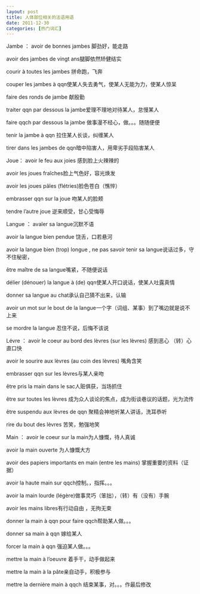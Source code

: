 ```yaml
---
layout: post
title: 人体部位相关的法语用语
date: 2011-12-30
categories: [热门词汇]  
---
```


Jambe ： avoir de bonnes jambes 脚劲好，能走路

avoir des jambes de vingt ans腿脚依然矫健结实

courir à toutes les jambes 拼命跑，飞奔

couper les jambes à qqn使某人失去勇气，使某人无能为力，使某人惊呆

faire des ronds de jambe 献殷勤

traiter qqn par dessous la jambe爱理不理地对待某人，怠慢某人

faire qqch par dessous la jambe 做事漫不经心，做。。。随随便便

tenir la jambe à qqn 拉住某人长谈，纠缠某人

tirer dans les jambes de qqn暗中陷害人，用卑劣手段陷害某人

Joue： avoir le feu aux joies 感到脸上火辣辣的

avoir les joues fraîches脸上气色好，容光焕发

avoir les joues pâles (flétries)脸色苍白（憔悴）

embrasser qqn sur la joue 吻某人的脸颊

tendre l’autre joue 逆来顺受，甘心受悔辱

Langue ： avaler sa langue沉默不语

avoir la langue bien pendue 饶舌，口若悬河

avoir la langue bien (trop) longue , ne pas savoir tenir sa langue说话过多，守不住秘密，

être maître de sa langue嘴紧，不随便说话

délier (dénouer) la langue à (de) qqn使某人开口说话，使某人吐露真情

donner sa langue au chat承认自己猜不出来，认输

avoir un mot sur le bout de la langue一个字（词组、某事）到了嘴边就是说不上来

se mordre la langue 忍住不说，后悔不该说

Lévre ： avoir le coeur au bord des lèvres (sur les lèvres) 感到恶心 （转）心直口快

avoir le sourire aux lèvres (au coin des lèvres) 嘴角含笑

embrasser qqn sur les lèvres与某人亲吻

être pris la main dans le sac人赃俱获，当场抓住

être sur toutes les lèvres 成为众人谈论的焦点，成为街谈巷议的话题，光为流传

être suspendu aux lèvres de qqn 聚精会神地听某人讲话，洗耳恭听

rire du bout des lèvres 苦笑，勉强地笑

Main ： avoir le coeur sur la main为人慷慨，待人真诚

avoir la main ouverte 为人慷慨大方

avoir des papiers importants en main (entre les mains) 掌握重要的资料（证据）

avoir la haute main sur qqch控制。，指挥。。。

avoir la main lourde (légère)做事灵巧（笨拙），（转）有（没有）手腕

avoir les mains libres有行动自由 ，无拘无束

donner la main à qqn pour faire qqch帮助某人做。。。

donner sa main à qqn 嫁给某人

forcer la main à qqn 强迫某人做。。。

mettre la main à l’oeuvre 着手干，动手做起来

mettre la main à la pâte亲自动手，积极参与

mettre la dernière main à qqch 结束某事，对。。。作最后修改
